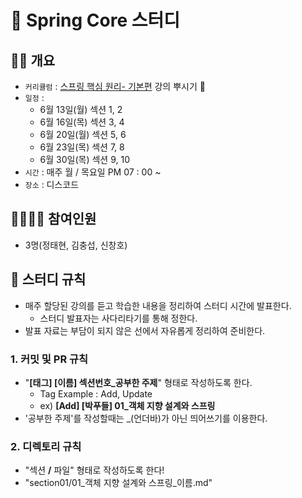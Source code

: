 # 🍃 Spring Core 스터디

## 👨‍🏫 개요

- `커리큘럼` : [스프링 핵심 원리- 기본편](https://www.inflearn.com/course/%EC%8A%A4%ED%94%84%EB%A7%81-%ED%95%B5%EC%8B%AC-%EC%9B%90%EB%A6%AC-%EA%B8%B0%EB%B3%B8%ED%8E%B8/dashboard) 강의 뿌시기 👊
- `일정` :
    - 6월 13일(월) 섹션 1, 2
    - 6월 16일(목) 섹션 3, 4
    - 6월 20일(월) 섹션 5, 6
    - 6월 23일(목) 섹션 7, 8
    - 6월 30일(목) 섹션 9, 10 
- `시간` : 매주 월 / 목요일 PM 07 : 00 ~
- `장소` : 디스코드
    

## 👨‍👨‍👦‍👦 참여인원

- 3명(정태현, 김충섭, 신창호)
    
    
## 🤙 스터디 규칙

- 매주 할당된 강의를 듣고 학습한 내용을 정리하여 스터디 시간에 발표한다.
  - 스터디 발표자는 사다리타기를 통해 정한다.
- 발표 자료는 부담이 되지 않은 선에서 자유롭게 정리하여 준비한다.
    

### 1. 커밋 및 PR 규칙

- "**[태그] [이름] 섹션번호_공부한 주제**" 형태로 작성하도록 한다.
    - Tag Example : Add, Update
    - ex) **[Add] [박푸들] 01_객체 지향 설계와 스프링**
- '공부한 주제'를 작성할때는 _(언더바)가 아닌 띄어쓰기를 이용한다.

    

### 2. 디렉토리 규칙

- "섹션 **/** 파일" 형태로 작성하도록 한다!
- "section01/01_객체 지향 설계와 스프링_이름.md"
